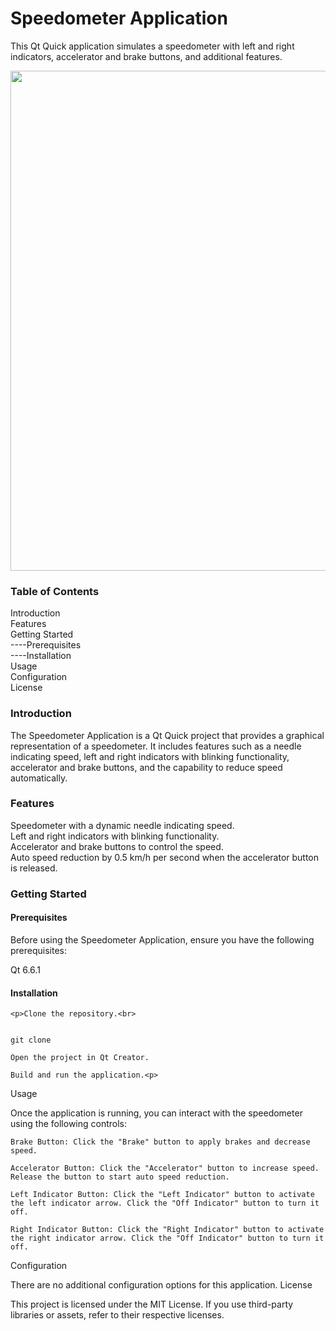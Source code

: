 <h1>Speedometer Application</h1>

<p>This Qt Quick application simulates a speedometer with left and right indicators, accelerator and brake buttons, and additional features.</p>
<img src="https://github.com/Gauravhcu2022/Qt_Speedometer/assets/140634022/37bc1057-55e9-4a59-9b36-71b6f9554d6b" height ="800" width ="1000">


<h3>Table of Contents</h3>
<p>
    Introduction<br>
    Features<br>
    Getting Started<br>
    ----Prerequisites<br>
    ----Installation<br>
    Usage<br>
    Configuration<br>
    License
</p>
<h3>Introduction</h3>

<p>The Speedometer Application is a Qt Quick project that provides a graphical representation of a speedometer. It includes features such as a needle indicating speed, left and right indicators with blinking functionality, accelerator and brake buttons, and the capability to reduce speed automatically.</p>
<h3>Features </h3>
<p>
  Speedometer with a dynamic needle indicating speed.<br>
    Left and right indicators with blinking functionality.<br>
    Accelerator and brake buttons to control the speed.<br>
    Auto speed reduction by 0.5 km/h per second when the accelerator button is released.</p>
    
    

<h3>Getting Started</h3>
<h4>Prerequisites</h4>

<p>Before using the Speedometer Application, ensure you have the following prerequisites:</p>

<p>    Qt 6.6.1 </p>

<h4>Installation</h4>

    <p>Clone the repository.<br>
    

    git clone 

    Open the project in Qt Creator.

    Build and run the application.<p>

Usage

Once the application is running, you can interact with the speedometer using the following controls:

    Brake Button: Click the "Brake" button to apply brakes and decrease speed.

    Accelerator Button: Click the "Accelerator" button to increase speed. Release the button to start auto speed reduction.

    Left Indicator Button: Click the "Left Indicator" button to activate the left indicator arrow. Click the "Off Indicator" button to turn it off.

    Right Indicator Button: Click the "Right Indicator" button to activate the right indicator arrow. Click the "Off Indicator" button to turn it off.

Configuration

There are no additional configuration options for this application.
License

This project is licensed under the MIT License. If you use third-party libraries or assets, refer to their respective licenses.
